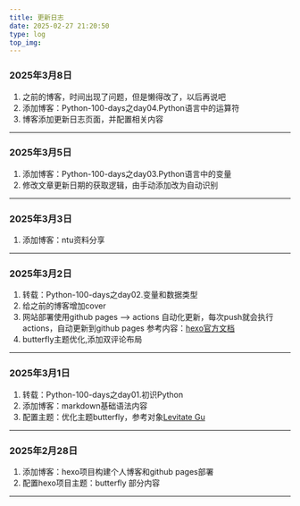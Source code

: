 ```yaml
---
title: 更新日志
date: 2025-02-27 21:20:50
type: log
top_img: 
---
```


### 2025年3月8日
1. 之前的博客，时间出现了问题，但是懒得改了，以后再说吧
2. 添加博客：Python-100-days之day04.Python语言中的运算符
3. 博客添加更新日志页面，并配置相关内容

---

### 2025年3月5日

1. 添加博客：Python-100-days之day03.Python语言中的变量
2. 修改文章更新日期的获取逻辑，由手动添加改为自动识别

---
   
### 2025年3月3日

1. 添加博客：ntu资料分享

---

### 2025年3月2日

1. 转载：Python-100-days之day02.变量和数据类型
2. 给之前的博客增加cover
3. 网站部署使用github pages ——> actions 自动化更新，每次push就会执行actions，自动更新到github pages
参考内容：[hexo官方文档](https://hexo.io/zh-cn/docs/github-pages)
4. butterfly主题优化,添加双评论布局

---

### 2025年3月1日

1. 转载：Python-100-days之day01.初识Python
2. 添加博客：markdown基础语法内容
3. 配置主题：优化主题butterfly，参考对象[Levitate Gu](http://www.levitategu.cn/)

---

### 2025年2月28日

1. 添加博客：hexo项目构建个人博客和github pages部署
2. 配置hexo项目主题：butterfly 部分内容

---